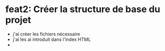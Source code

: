 # feat2: Créer la structure de base du projet
- j'ai créer les fichiers nécessaire
- j'ai les ai introduit dans l'index HTML 
- 
